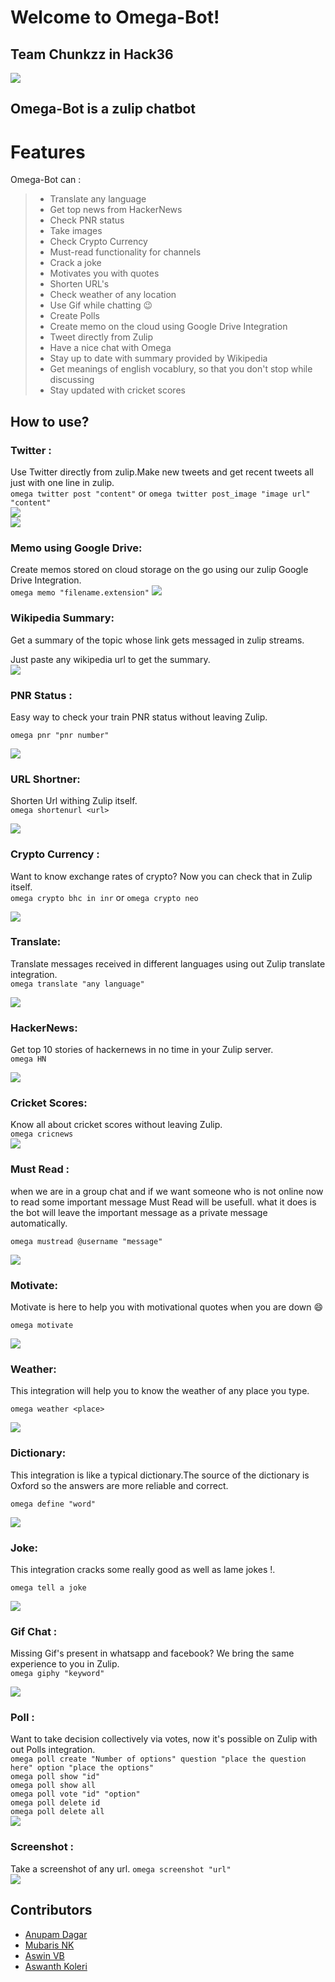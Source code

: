 # Welcome to Omega-Bot!
## Team Chunkzz in Hack36
![](/images/logo.png)
## **Omega-Bot** is a zulip chatbot   


# Features

Omega-Bot can :
>
>* Translate any language
>* Get top news from HackerNews
>* Check PNR status
>* Take images
>* Check Crypto Currency
>* Must-read functionality for channels
>* Crack a joke
>* Motivates you with quotes
>* Shorten URL's
>* Check weather of any location
>* Use Gif while chatting :wink:
>* Create Polls
>* Create memo on the cloud using Google Drive Integration
>* Tweet directly from Zulip
>* Have a nice chat with Omega
>* Stay up to date with summary provided by Wikipedia
>* Get meanings of english vocablury, so that you don't stop while discussing
>* Stay updated with cricket scores

## How to use?

###  Twitter :
Use Twitter directly from zulip.Make new tweets and get recent tweets all just with one line in zulip.  
`omega twitter post "content"` or `omega twitter post_image "image url" "content"`  
![](./images/twitter.png)  
![](./images/twitter2.png)

### Memo using Google Drive:
Create memos stored on cloud storage on the go using our zulip Google Drive Integration.  
`omega memo "filename.extension"`
![](./images/memo.png)  

### Wikipedia Summary:
Get a summary of the topic whose link gets messaged in zulip streams.  

Just paste any wikipedia url to get the summary.  
![](./images/wikipedia.png)  

###  PNR Status :
Easy way to check your train PNR status without leaving Zulip.  

`omega pnr "pnr number"` 
 

![](./images/pnr.png)  

###  URL Shortner:
Shorten Url withing Zulip itself.  
```omega shortenurl <url>```  

![](./images/url.png)  

###  Crypto Currency :
Want to know exchange rates of crypto? Now you can check that in Zulip itself.  
`omega crypto bhc in inr` or `omega crypto neo`  

![](./images/crypto.png)  

###  Translate:
Translate messages received in different languages using out Zulip translate integration.  
`omega translate "any language"` 

![](./images/translate.png)  

###  HackerNews:
Get top 10 stories of hackernews in no time in your Zulip server.  
`omega HN`  

![](./images/HN.png)    

### Cricket Scores:
Know all about cricket scores without leaving Zulip.  
`omega cricnews`  
![](./images/cricnews.png)  

###  Must Read :  
when we are in a group chat and if we want someone who is not online now to read some important message Must Read will be usefull. what it does is the bot will leave the important message as a private message automatically.  

`omega mustread @username "message"`  

![](./images/mustread.png)  


###  Motivate:
Motivate is here to help you with motivational quotes when you are down :smile:  

```omega motivate```  

![](./images/motivate.png)  

###  Weather:
This integration will help you to know the weather of any place you type.   

`omega weather <place>`  

![](./images/weather.png)

###  Dictionary:
This integration is like a typical dictionary.The source of the dictionary is Oxford so the answers are more reliable and correct.      

`omega define "word"`  

![](./images/define.png)

###  Joke:
This integration cracks some really good as well as lame jokes !. 

`omega tell a joke`  

![](./images/joke.png)

###  Gif Chat :
Missing Gif's present in whatsapp and facebook? We bring the same experience to you in Zulip.  
`omega giphy "keyword"`  

![](./images/giphy.png)  

###  Poll :
Want to take decision collectively via votes, now it's possible on Zulip with out Polls integration.  
`omega poll create "Number of options" question "place the question here" option "place the options"`  
`omega poll show "id"`  
`omega poll show all`  
`omega poll vote "id" "option"`  
`omega poll delete id`  
`omega poll delete all`  
![](./images/poll.gif) 

###  Screenshot :
Take a screenshot of any url.
`omega screenshot "url"`  
![](./images/screenshot.png)  

## Contributors
* [Anupam Dagar](https://github.com/Anupam-Dagar)  
* [Mubaris NK](https://github.com/mubaris)  
* [Aswin VB](https://github.com/aswinzz)  
* [Aswanth Koleri](https://github.com/aswanthkoleri)    
